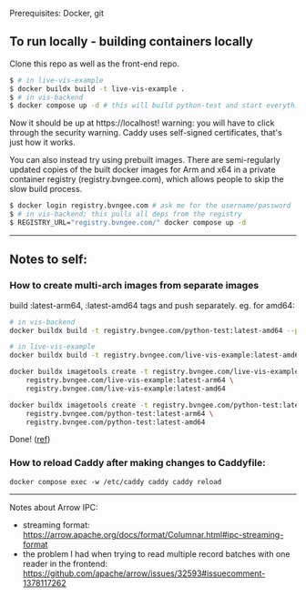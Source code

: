 Prerequisites: Docker, git

## To run locally - building containers locally

Clone this repo as well as the front-end repo.

```sh
$ # in live-vis-example
$ docker buildx build -t live-vis-example .
$ # in vis-backend
$ docker compose up -d # this will build python-test and start everything
```

Now it should be up at https://localhost!
warning: you will have to click through the security warning. Caddy uses self-signed certificates, that's just how it works.

You can also instead try using prebuilt images.
There are semi-regularly updated copies of the built docker images for Arm and
x64 in a private container registry (registry.bvngee.com), which allows people
to skip the slow build process.

```sh
$ docker login registry.bvngee.com # ask me for the username/password
$ # in vis-backend; this pulls all deps from the registry
$ REGISTRY_URL="registry.bvngee.com/" docker compose up -d
```

---

## Notes to self: 
### How to create multi-arch images from separate images

build :latest-arm64, :latest-amd64 tags and push separately. eg. for amd64:

```sh
# in vis-backend
docker buildx build -t registry.bvngee.com/python-test:latest-amd64 --push ./python-test
```

```sh
# in live-vis-example
docker buildx build -t registry.bvngee.com/live-vis-example:latest-amd64 --push .
```

```sh
docker buildx imagetools create -t registry.bvngee.com/live-vis-example:latest \
    registry.bvngee.com/live-vis-example:latest-arm64 \
    registry.bvngee.com/live-vis-example:latest-amd64

docker buildx imagetools create -t registry.bvngee.com/python-test:latest \
    registry.bvngee.com/python-test:latest-arm64 \
    registry.bvngee.com/python-test:latest-amd64
```

Done! ([ref](https://andrewlock.net/combining-multiple-docker-images-into-a-multi-arch-image/))

### How to reload Caddy after making changes to Caddyfile:
`docker compose exec -w /etc/caddy caddy caddy reload`


---

Notes about Arrow IPC:
- streaming format: https://arrow.apache.org/docs/format/Columnar.html#ipc-streaming-format
- the problem I had when trying to read multiple record batches with one reader in the frontend: https://github.com/apache/arrow/issues/32593#issuecomment-1378117262

